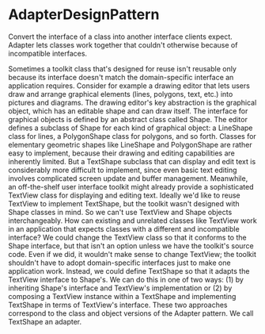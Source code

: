 # AdapterDesignPattern

Convert the interface of a class into another interface clients expect. Adapter lets classes work together that
couldn't otherwise because of incompatible interfaces.

Sometimes a toolkit class that's designed for reuse isn't reusable only because its interface doesn't match the
domain-specific interface an application requires.
Consider for example a drawing editor that lets users draw and arrange graphical elements (lines, polygons, text,
etc.) into pictures and diagrams. The drawing editor's key abstraction is the graphical object, which has an
editable shape and can draw itself. The interface for graphical objects is defined by an abstract class called
Shape. The editor defines a subclass of Shape for each kind of graphical object: a LineShape class for lines, a
PolygonShape class for polygons, and so forth.
Classes for elementary geometric shapes like LineShape and PolygonShape are rather easy to implement,
because their drawing and editing capabilities are inherently limited. But a TextShape subclass that can display
and edit text is considerably more difficult to implement, since even basic text editing involves complicated
screen update and buffer management. Meanwhile, an off-the-shelf user interface toolkit might already provide a
sophisticated TextView class for displaying and editing text. Ideally we'd like to reuse TextView to implement
TextShape, but the toolkit wasn't designed with Shape classes in mind. So we can't use TextView and Shape
objects interchangeably.
How can existing and unrelated classes like TextView work in an application that expects classes with a
different and incompatible interface? We could change the TextView class so that it conforms to the Shape
interface, but that isn't an option unless we have the toolkit's source code. Even if we did, it wouldn't make sense
to change TextView; the toolkit shouldn't have to adopt domain-specific interfaces just to make one application
work.
Instead, we could define TextShape so that it adapts the TextView interface to Shape's. We can do this in one of
two ways: (1) by inheriting Shape's interface and TextView's implementation or (2) by composing a TextView
instance within a TextShape and implementing TextShape in terms of TextView's interface. These two
approaches correspond to the class and object versions of the Adapter pattern. We call TextShape an adapter.
